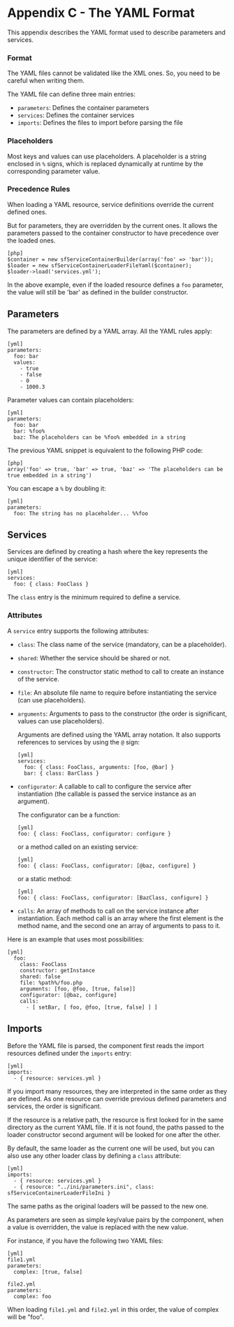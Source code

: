 Appendix C - The YAML Format
============================

This appendix describes the YAML format used to describe parameters and
services.

### Format

The YAML files cannot be validated like the XML ones. So, you need to be
careful when writing them.

The YAML file can define three main entries:

  * `parameters`: Defines the container parameters
  * `services`:   Defines the container services
  * `imports`:    Defines the files to import before parsing the file

### Placeholders

Most keys and values can use placeholders. A placeholder is a string enclosed
in `%` signs, which is replaced dynamically at runtime by the corresponding
parameter value.

### Precedence Rules

When loading a YAML resource, service definitions override the current
defined ones.

But for parameters, they are overridden by the current ones. It allows the
parameters passed to the container constructor to have precedence over the
loaded ones.

    [php]
    $container = new sfServiceContainerBuilder(array('foo' => 'bar'));
    $loader = new sfServiceContainerLoaderFileYaml($container);
    $loader->load('services.yml');

In the above example, even if the loaded resource defines a `foo` parameter,
the value will still be 'bar' as defined in the builder constructor.

Parameters
----------

The parameters are defined by a YAML array. All the YAML rules apply:

    [yml]
    parameters:
      foo: bar
      values:
        - true
        - false
        - 0
        - 1000.3

Parameter values can contain placeholders:

    [yml]
    parameters:
      foo: bar
      bar: %foo%
      baz: The placeholders can be %foo% embedded in a string

The previous YAML snippet is equivalent to the following PHP code:

    [php]
    array('foo' => true, 'bar' => true, 'baz' => 'The placeholders can be true embedded in a string')

You can escape a `%` by doubling it:

    [yml]
    parameters:
      foo: The string has no placeholder... %%foo

Services
--------

Services are defined by creating a hash where the key represents the unique
identifier of the service:

    [yml]
    services:
      foo: { class: FooClass }

The `class` entry is the minimum required to define a service.

### Attributes

A `service` entry supports the following attributes:

  * `class`: The class name of the service (mandatory, can be a placeholder).

  * `shared`: Whether the service should be shared or not.

  * `constructor`: The constructor static method to call to create an instance
    of the service.

  * `file`: An absolute file name to require before instantiating the
    service (can use placeholders).

  * `arguments`: Arguments to pass to the constructor (the order is
    significant, values can use placeholders).

    Arguments are defined using the YAML array notation. It also supports
    references to services by using the `@` sign:

        [yml]
        services:
          foo: { class: FooClass, arguments: [foo, @bar] }
          bar: { class: BarClass }

  * `configurator`: A callable to call to configure the service after
    instantiation (the callable is passed the service instance as an
    argument).

    The configurator can be a function:

        [yml]
        foo: { class: FooClass, configurator: configure }

    or a method called on an existing service:

        [yml]
        foo: { class: FooClass, configurator: [@baz, configure] }

    or a static method:

        [yml]
        foo: { class: FooClass, configurator: [BazClass, configure] }

  * `calls`: An array of methods to call on the service instance after
    instantiation. Each method call is an array where the first element is the
    method name, and the second one an array of arguments to pass to it.

Here is an example that uses most possibilities:

    [yml]
      foo:
        class: FooClass
        constructor: getInstance
        shared: false
        file: %path%/foo.php
        arguments: [foo, @foo, [true, false]]
        configurator: [@baz, configure]
        calls:
          - [ setBar, [ foo, @foo, [true, false] ] ]

Imports
-------

Before the YAML file is parsed, the component first reads the import resources
defined under the `imports` entry:

    [yml]
    imports:
      - { resource: services.yml }

If you import many resources, they are interpreted in the same order as they
are defined. As one resource can override previous defined parameters and
services, the order is significant.

If the resource is a relative path, the resource is first looked for in the
same directory as the current YAML file. If it is not found, the paths passed
to the loader constructor second argument will be looked for one after the
other.

By default, the same loader as the current one will be used, but you can also
use any other loader class by defining a `class` attribute:

    [yml]
    imports:
      - { resource: services.yml }
      - { resource: "../ini/parameters.ini", class: sfServiceContainerLoaderFileIni }

The same paths as the original loaders will be passed to the new one.

As parameters are seen as simple key/value pairs by the component, when a
value is overridden, the value is replaced with the new value.

For instance, if you have the following two YAML files:

    [yml]
    file1.yml
    parameters:
      complex: [true, false]

    file2.yml
    parameters:
      complex: foo

When loading `file1.yml` and `file2.yml` in this order, the value of complex
will be "foo".

